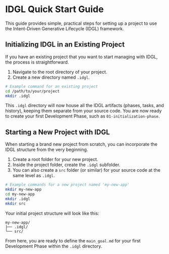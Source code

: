 # IDGL Quick Start Guide

This guide provides simple, practical steps for setting up a project to use the Intent-Driven Generative Lifecycle (IDGL) framework.

## Initializing IDGL in an Existing Project

If you have an existing project that you want to start managing with IDGL, the process is straightforward.

1.  Navigate to the root directory of your project.
2.  Create a new directory named `.idgl`.

```bash
# Example command for an existing project
cd /path/to/your/project
mkdir .idgl
```

This `.idgl` directory will now house all the IDGL artifacts (phases, tasks, and history), keeping them separate from your source code. You are now ready to create your first Development Phase, such as `01-initialization-phase`.

## Starting a New Project with IDGL

When starting a brand new project from scratch, you can incorporate the IDGL structure from the very beginning.

1.  Create a root folder for your new project.
2.  Inside the project folder, create the `.idgl` subfolder.
3.  You can also create a `src` folder (or similar) for your source code at the same level as `.idgl`.

```bash
# Example commands for a new project named 'my-new-app'
mkdir my-new-app
cd my-new-app
mkdir .idgl
mkdir src
```

Your initial project structure will look like this:

```
my-new-app/
├── .idgl/
└── src/
```

From here, you are ready to define the `main_goal.md` for your first Development Phase within the `.idgl` directory.
